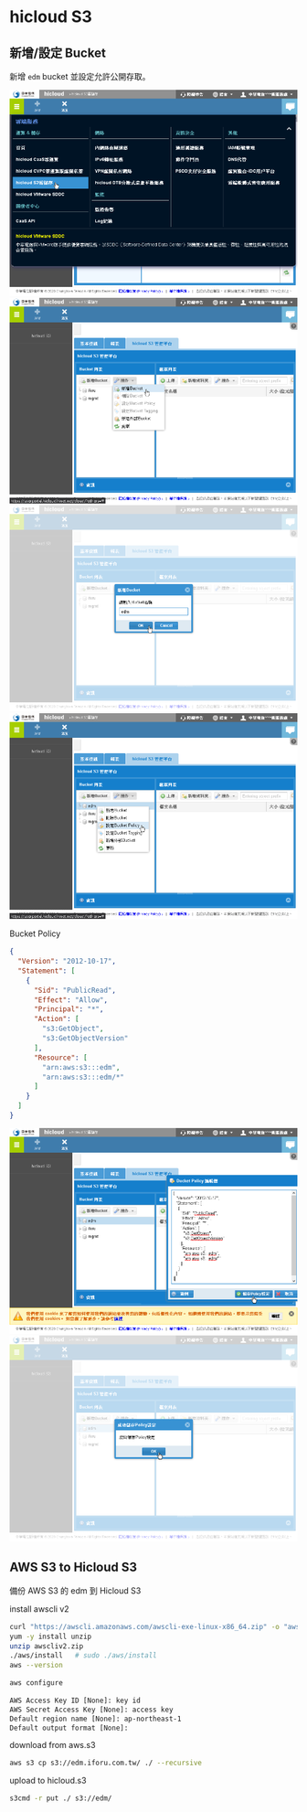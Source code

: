 # hicloud S3

## 新增/設定 Bucket

新增 `edm` bucket 並設定允許公開存取。

![s3_01](./s3_01.png "s3_01")
![s3_02](./s3_02.png "s3_02")
![s3_03](./s3_03.png "s3_03")
![s3_04](./s3_04.png "s3_04")

Bucket Policy

```json
{
  "Version": "2012-10-17",
  "Statement": [
    {
      "Sid": "PublicRead",
      "Effect": "Allow",
      "Principal": "*",
      "Action": [
        "s3:GetObject",
        "s3:GetObjectVersion"
      ],
      "Resource": [
        "arn:aws:s3:::edm",
        "arn:aws:s3:::edm/*"
      ]
    }
  ]
}
```

![s3_05](./s3_05.png "s3_05")
![s3_06](./s3_06.png "s3_06")

## AWS S3 to Hicloud S3

備份 AWS S3 的 edm 到 Hicloud S3

install awscli v2

```sh
curl "https://awscli.amazonaws.com/awscli-exe-linux-x86_64.zip" -o "awscliv2.zip"
yum -y install unzip
unzip awscliv2.zip
./aws/install   # sudo ./aws/install
aws --version
```

```sh
aws configure
```

```
AWS Access Key ID [None]: key id
AWS Secret Access Key [None]: access key
Default region name [None]: ap-northeast-1
Default output format [None]:
```

download from aws.s3

```sh
aws s3 cp s3://edm.iforu.com.tw/ ./ --recursive
```

upload to hicloud.s3

```sh
s3cmd -r put ./ s3://edm/ 
```
